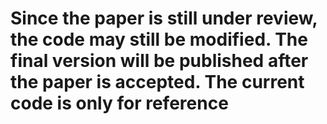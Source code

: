 # Since the paper is still under review, the code may still be modified. The final version will be published after the paper is accepted. The current code is only for reference